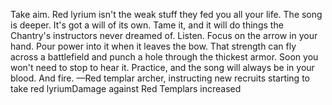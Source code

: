 Take aim. Red lyrium isn't the weak stuff they fed you all your life. The song is deeper. It's got a will of its own. Tame it, and it will do things the Chantry's instructors never dreamed of.
Listen. Focus on the arrow in your hand. Pour power into it when it leaves the bow. That strength can fly across a battlefield and punch a hole through the thickest armor.
Soon you won't need to stop to hear it. Practice, and the song will always be in your blood.
And fire.
—Red templar archer, instructing new recruits starting to take red lyriumDamage against Red Templars increased
